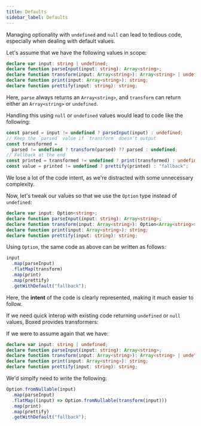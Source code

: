 ```yaml
---
title: Defaults
sidebar_label: Defaults
---
```


Managing optionality with `undefined` and `null` can lead to tedious code, especially when dealing with default values.

Let's assume that we have the following values in scope:

```ts
declare var input: string | undefined;
declare function parseInput(input: string): Array<string>;
declare function transform(input: Array<string>): Array<string> | undefined;
declare function print(input: Array<string>): string;
declare function prettify(input: string): string;
```

Here, `parse` always returns an `Array<string>`, and `transform` can return either an `Array<string>` or `undefined`.

Handling this using `null` or `undefined` values would lead to code like the following:

```ts
const parsed = input != undefined ? parseInput(input) : undefined;
// Keep the `parsed` value if `transform` doesn't output
const transformed =
  parsed != undefined ? transform(parsed) ?? parsed : undefined;
// Fallback at the end
const printed = transformed != undefined ? print(transformed) : undefined;
const value = printed != undefined ? prettify(printed) : "fallback";
```

We lose a lot of the code intent, as we're distracted with some unnecessary complexity.

Now, let's tweak our values so that we use the `Option` type instead of `undefined`:

```ts
declare var input: Option<string>;
declare function parseInput(input: string): Array<string>;
declare function transform(input: Array<string>): Option<Array<string>>;
declare function print(input: Array<string>): string;
declare function prettify(input: string): string;
```

Using `Option`, the same code as above can be written as follows:

```ts
input
  .map(parseInput)
  .flatMap(transform)
  .map(print)
  .map(prettify)
  .getWithDefault("fallback");
```

Here, the **intent** of the code is clearly represented, making it much easier to follow.

If we need quick interop with existing code returning `undefined` or `null` values, Boxed provides transformers:

If we were to assume again that we have:

```ts
declare var input: string | undefined;
declare function parseInput(input: string): Array<string>;
declare function transform(input: Array<string>): Array<string> | undefined;
declare function print(input: Array<string>): string;
declare function prettify(input: string): string;
```

We'd simplfy need to write the following:

```ts
Option.fromNullable(input)
  .map(parseInput)
  .flatMap((input) => Option.fromNullable(transform(input)))
  .map(print)
  .map(prettify)
  .getWithDefault("fallback");
```
